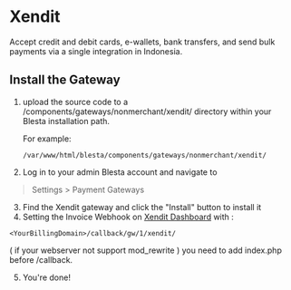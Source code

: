 # Xendit

Accept credit and debit cards, e-wallets, bank transfers, and send bulk payments via a single integration in Indonesia.

## Install the Gateway

1. upload the source code to a /components/gateways/nonmerchant/xendit/ directory within
your Blesta installation path.

    For example:

    ```
    /var/www/html/blesta/components/gateways/nonmerchant/xendit/
    ```

2. Log in to your admin Blesta account and navigate to
> Settings > Payment Gateways

3. Find the Xendit gateway and click the "Install" button to install it
4. Setting the Invoice Webhook on [Xendit Dashboard](https://dashboard.xendit.co/settings/developers#webhooks) with :
```
<YourBillingDomain>/callback/gw/1/xendit/
```
( if your webserver not support mod_rewrite ) you need to add index.php before /callback.

5. You're done!
